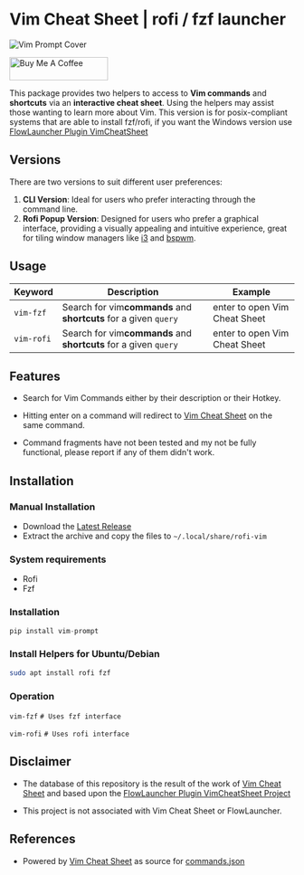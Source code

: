 # Vim Cheat Sheet | rofi / fzf launcher

<picture>
  <source media="(prefers-color-scheme: dark)" srcset="https://github.com/ubuntupunk/vim-prompt/blob/main/src/vim_prompt/readme/Dark-Cover.png">
  <source media="(prefers-color-scheme: light)" srcset="https://github.com/ubuntupunk/vim-prompt/blob/main/src/vim_prompt/readme/Light-Cover.png">
  <img alt="Vim Prompt Cover" src="https://github.com/ubuntupunk/vim-prompt/blob/main/src/vim_prompt/readme/Light-Cover.png">
</picture>


<a href="https://www.buymeacoffee.com/ubuntupunk" target="_blank"><img src="https://cdn.buymeacoffee.com/buttons/default-orange.png" alt="Buy Me A Coffee" height="41" width="174"></a>


This package provides two helpers to access to **Vim commands** and **shortcuts** via an **interactive cheat sheet**. Using the helpers may assist those wanting to learn more about Vim. This version is for posix-compliant systems that are able to install fzf/rofi, if you want the Windows version use [FlowLauncher Plugin VimCheatSheet](https://github.com/MoAlSeifi/Flow.Launcher.Plugin.VimCheatSheet)

## Versions

There are two versions to suit different user preferences:

1. **CLI Version**: Ideal for users who prefer interacting through the command line.
2. **Rofi Popup Version**: Designed for users who prefer a graphical interface, providing a visually appealing and intuitive experience, great for tiling window managers like [i3](https://i3wm.org/) and [bspwm](https://github.com/baskerville/bspwm).

## Usage

| Keyword        | Description                                                                    | Example     |
| -------------- | ------------------------------------------------------------------------------ | ----------- |
| `vim-fzf` | Search for vim**commands** and **shortcuts** for a given `query` | enter to open Vim Cheat Sheet |
| `vim-rofi` | Search for vim**commands** and **shortcuts** for a given `query` | enter to open Vim Cheat Sheet |

## Features

* Search for Vim Commands either by their description or their Hotkey.
* Hitting enter on a command will redirect to [Vim Cheat Sheet](https://vim.rtorr.com/ "rtorr website") on the same command.

* Command fragments have not been tested and my not be fully functional, please report if any of them didn't work.

## Installation

### Manual Installation

* Download the [Latest Release](https://github.com/ubuntpunk/rofi-vim/releases/latest)
* Extract the archive and copy the files to `~/.local/share/rofi-vim`

### System requirements
- Rofi
- Fzf

### Installation

```python
pip install vim-prompt
```
### Install Helpers for Ubuntu/Debian

```bash
sudo apt install rofi fzf
```

### Operation
`vim-fzf`  `# Uses fzf interface`

`vim-rofi`  `# Uses rofi interface`

## Disclaimer

* The database of this repository is the result of the work of [Vim Cheat Sheet](https://vim.rtorr.com/ "rtorr website")
and based upon the [FlowLauncher Plugin VimCheatSheet Project](https://github.com/MoAlSeifi/Flow.Launcher.Plugin.VimCheatSheet)

* This project is not associated with Vim Cheat Sheet or FlowLauncher.

## References

- Powered by [Vim Cheat Sheet](https://vim.rtorr.com/ "rtorr website") as source for [commands.json](https://github.com/ubuntpunk/rofi-vim/blob/main/db/commands.json "commands json database")
